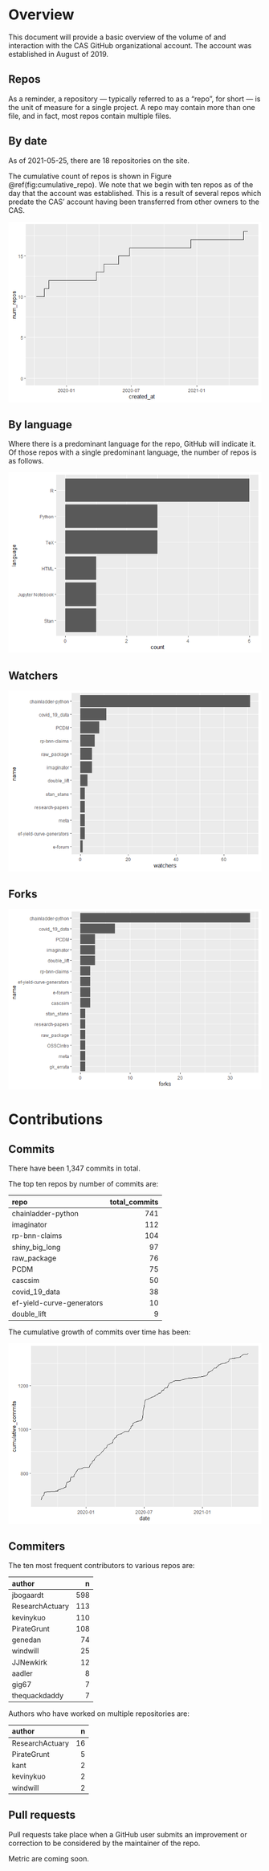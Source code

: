 # Overview

This document will provide a basic overview of the volume of and
interaction with the CAS GitHub organizational account. The account was
established in August of 2019.

## Repos

As a reminder, a repository — typically referred to as a “repo”, for
short — is the unit of measure for a single project. A repo may contain
more than one file, and in fact, most repos contain multiple files.

## By date

As of 2021-05-25, there are 18 repositories on the site.

The cumulative count of repos is shown in Figure
@ref(fig:cumulative\_repo). We note that we begin with ten repos as of
the day that the account was established. This is a result of several
repos which predate the CAS’ account having been transferred from other
owners to the CAS.

![](core_metrics_files/figure-markdown_strict/cumulative_repo-1.png)

## By language

Where there is a predominant language for the repo, GitHub will indicate
it. Of those repos with a single predominant language, the number of
repos is as follows.

![](core_metrics_files/figure-markdown_strict/unnamed-chunk-5-1.png)

## Watchers

![](core_metrics_files/figure-markdown_strict/unnamed-chunk-6-1.png)

<!--
## Stars


-->

## Forks

![](core_metrics_files/figure-markdown_strict/unnamed-chunk-8-1.png)

<!-- Maybe add some stuff about words in the description or some shit. -->

# Contributions

## Commits

There have been 1,347 commits in total.

The top ten repos by number of commits are:

<table>
<thead>
<tr class="header">
<th style="text-align: left;">repo</th>
<th style="text-align: right;">total_commits</th>
</tr>
</thead>
<tbody>
<tr class="odd">
<td style="text-align: left;">chainladder-python</td>
<td style="text-align: right;">741</td>
</tr>
<tr class="even">
<td style="text-align: left;">imaginator</td>
<td style="text-align: right;">112</td>
</tr>
<tr class="odd">
<td style="text-align: left;">rp-bnn-claims</td>
<td style="text-align: right;">104</td>
</tr>
<tr class="even">
<td style="text-align: left;">shiny_big_long</td>
<td style="text-align: right;">97</td>
</tr>
<tr class="odd">
<td style="text-align: left;">raw_package</td>
<td style="text-align: right;">76</td>
</tr>
<tr class="even">
<td style="text-align: left;">PCDM</td>
<td style="text-align: right;">75</td>
</tr>
<tr class="odd">
<td style="text-align: left;">cascsim</td>
<td style="text-align: right;">50</td>
</tr>
<tr class="even">
<td style="text-align: left;">covid_19_data</td>
<td style="text-align: right;">38</td>
</tr>
<tr class="odd">
<td style="text-align: left;">ef-yield-curve-generators</td>
<td style="text-align: right;">10</td>
</tr>
<tr class="even">
<td style="text-align: left;">double_lift</td>
<td style="text-align: right;">9</td>
</tr>
</tbody>
</table>

The cumulative growth of commits over time has been:

![](core_metrics_files/figure-markdown_strict/unnamed-chunk-12-1.png)

<!-- Show commits over time for each repo separately. 

![](core_metrics_files/figure-markdown_strict/unnamed-chunk-13-1.png)

![](core_metrics_files/figure-markdown_strict/unnamed-chunk-14-1.png)


![](core_metrics_files/figure-markdown_strict/unnamed-chunk-15-1.png)

```
## <ggproto object: Class FacetWrap, Facet, gg>
##     compute_layout: function
##     draw_back: function
##     draw_front: function
##     draw_labels: function
##     draw_panels: function
##     finish_data: function
##     init_scales: function
##     map_data: function
##     params: list
##     setup_data: function
##     setup_params: function
##     shrink: TRUE
##     train_scales: function
##     vars: function
##     super:  <ggproto object: Class FacetWrap, Facet, gg>
```


-->

## Commiters

The ten most frequent contributors to various repos are:

<table>
<thead>
<tr class="header">
<th style="text-align: left;">author</th>
<th style="text-align: right;">n</th>
</tr>
</thead>
<tbody>
<tr class="odd">
<td style="text-align: left;">jbogaardt</td>
<td style="text-align: right;">598</td>
</tr>
<tr class="even">
<td style="text-align: left;">ResearchActuary</td>
<td style="text-align: right;">113</td>
</tr>
<tr class="odd">
<td style="text-align: left;">kevinykuo</td>
<td style="text-align: right;">110</td>
</tr>
<tr class="even">
<td style="text-align: left;">PirateGrunt</td>
<td style="text-align: right;">108</td>
</tr>
<tr class="odd">
<td style="text-align: left;">genedan</td>
<td style="text-align: right;">74</td>
</tr>
<tr class="even">
<td style="text-align: left;">windwill</td>
<td style="text-align: right;">25</td>
</tr>
<tr class="odd">
<td style="text-align: left;">JJNewkirk</td>
<td style="text-align: right;">12</td>
</tr>
<tr class="even">
<td style="text-align: left;">aadler</td>
<td style="text-align: right;">8</td>
</tr>
<tr class="odd">
<td style="text-align: left;">gig67</td>
<td style="text-align: right;">7</td>
</tr>
<tr class="even">
<td style="text-align: left;">thequackdaddy</td>
<td style="text-align: right;">7</td>
</tr>
</tbody>
</table>

Authors who have worked on multiple repositories are:

<table>
<thead>
<tr class="header">
<th style="text-align: left;">author</th>
<th style="text-align: right;">n</th>
</tr>
</thead>
<tbody>
<tr class="odd">
<td style="text-align: left;">ResearchActuary</td>
<td style="text-align: right;">16</td>
</tr>
<tr class="even">
<td style="text-align: left;">PirateGrunt</td>
<td style="text-align: right;">5</td>
</tr>
<tr class="odd">
<td style="text-align: left;">kant</td>
<td style="text-align: right;">2</td>
</tr>
<tr class="even">
<td style="text-align: left;">kevinykuo</td>
<td style="text-align: right;">2</td>
</tr>
<tr class="odd">
<td style="text-align: left;">windwill</td>
<td style="text-align: right;">2</td>
</tr>
</tbody>
</table>

## Pull requests

Pull requests take place when a GitHub user submits an improvement or
correction to be considered by the maintainer of the repo.

Metric are coming soon.

<!--

## Collaborators




```
## # A tibble: 11 x 2
##    user                n
##    <chr>           <int>
##  1 PirateGrunt         4
##  2 windwill            2
##  3 colonelsmoothie     1
##  4 garyappleseed       1
##  5 genedan             1
##  6 jbogaardt           1
##  7 kevinykuo           1
##  8 lukeiamurfather     1
##  9 rajesh06            1
## 10 reserveprism        1
## 11 spencerhs5          1
```


```
## # A tibble: 11 x 2
##    repo                          n
##    <chr>                     <int>
##  1 cascsim                       3
##  2 ef-yield-curve-generators     2
##  3 OSSCIntro                     2
##  4 chainladder-python            1
##  5 covid-19-visualization        1
##  6 double_lift                   1
##  7 gk_errata                     1
##  8 imaginator                    1
##  9 PCDM                          1
## 10 raw_package                   1
## 11 rp-bnn-claims                 1
```
-->
